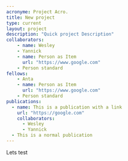 ```yaml
---
acronyme: Project Acro.
title: New project
type: current
layout: project
description: "Quick project Description"
collaborators:
    - name: Wesley
    - Yannick
    - name: Person as Item
      url: "https://www.google.com"
    - Person standard
fellows: 
    - Anta
    - name: Person as Item
      url: "https://www.google.com"
    - Person standard
publications:
  - name: This is a publication with a link
    url: "https://google.com"
    collaborators:
      - Wesley
      - Yannick
  - This is a normal publication
---
```


Lets test